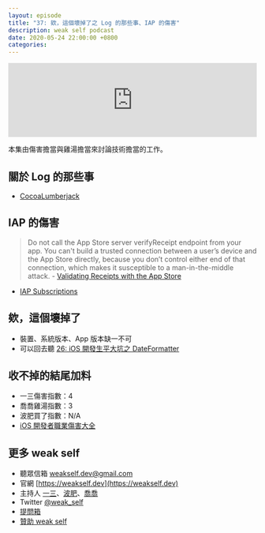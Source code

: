 ```yaml
---
layout: episode
title: "37: 欸，這個壞掉了之 Log 的那些事、IAP 的傷害"
description: weak self podcast
date: 2020-05-24 22:00:00 +0800
categories: 
---
```

<iframe src="https://www.listennotes.com/embedded/e/e01aac9ce3994c01ae3adfdbdf95f404/" width="100%" style="width: 1px; min-width: 100%;" frameborder="0" scrolling="no"></iframe>

本集由傷害擔當與雞湯擔當來討論技術擔當的工作。

## 關於 Log 的那些事

- [CocoaLumberjack](https://github.com/CocoaLumberjack/CocoaLumberjack)

## IAP 的傷害

> Do not call the App Store server verifyReceipt endpoint from your app. You can't build a trusted connection between a user’s device and the App Store directly, because you don’t control either end of that connection, which makes it susceptible to a man-in-the-middle attack. - [Validating Receipts with the App Store](https://developer.apple.com/documentation/storekit/in-app_purchase/validating_receipts_with_the_app_store)

- [IAP Subscriptions](https://developer.apple.com/app-store/subscriptions/)

## 欸，這個壞掉了

- 裝置、系統版本、App 版本缺一不可
- 可以回去聽 [26: iOS 開發生平大坑之 DateFormatter](https://weakself.dev/episodes/26)

## 收不掉的結尾加料

- 一三傷害指數：4
- 喬喬雞湯指數：3
- 波肥買了指數：N/A
- [iOS 開發者職業傷害大全](https://twitter.com/1star_therapist)

## 更多 weak self

* 聽眾信箱 [weakself.dev@gmail.com](mailto:weakself.dev@gmail.com)
* 官網 [https://weakself.dev](https://weakself.dev)
* 主持人 [一三](https://twitter.com/ethanhuang13)、[波肥](https://twitter.com/PofatTseng)、[喬喬](https://twitter.com/joe_trash_talk)
* Twitter [@weak_self](https://twitter.com/weak_self)
* [提問箱](https://peing.net/zh-TW/weak_self)
* [贊助 weak self](https://weakself.dev/#donation)